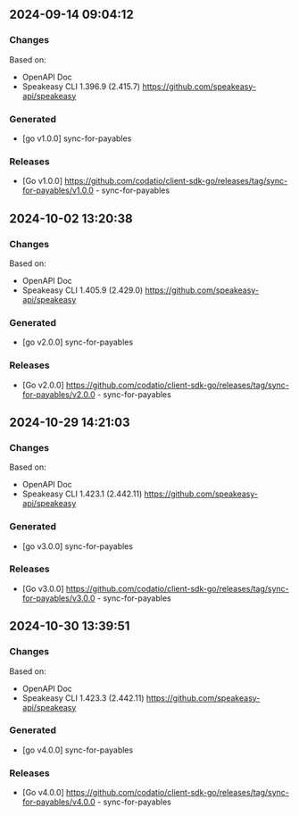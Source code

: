 

## 2024-09-14 09:04:12
### Changes
Based on:
- OpenAPI Doc  
- Speakeasy CLI 1.396.9 (2.415.7) https://github.com/speakeasy-api/speakeasy
### Generated
- [go v1.0.0] sync-for-payables
### Releases
- [Go v1.0.0] https://github.com/codatio/client-sdk-go/releases/tag/sync-for-payables/v1.0.0 - sync-for-payables

## 2024-10-02 13:20:38
### Changes
Based on:
- OpenAPI Doc  
- Speakeasy CLI 1.405.9 (2.429.0) https://github.com/speakeasy-api/speakeasy
### Generated
- [go v2.0.0] sync-for-payables
### Releases
- [Go v2.0.0] https://github.com/codatio/client-sdk-go/releases/tag/sync-for-payables/v2.0.0 - sync-for-payables

## 2024-10-29 14:21:03
### Changes
Based on:
- OpenAPI Doc  
- Speakeasy CLI 1.423.1 (2.442.11) https://github.com/speakeasy-api/speakeasy
### Generated
- [go v3.0.0] sync-for-payables
### Releases
- [Go v3.0.0] https://github.com/codatio/client-sdk-go/releases/tag/sync-for-payables/v3.0.0 - sync-for-payables

## 2024-10-30 13:39:51
### Changes
Based on:
- OpenAPI Doc  
- Speakeasy CLI 1.423.3 (2.442.11) https://github.com/speakeasy-api/speakeasy
### Generated
- [go v4.0.0] sync-for-payables
### Releases
- [Go v4.0.0] https://github.com/codatio/client-sdk-go/releases/tag/sync-for-payables/v4.0.0 - sync-for-payables